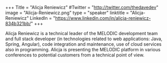 +++
Title = "Alicja Reniewicz"
#Twitter = "http://twitter.com/thedavedev"
image = "Alicja-Reniewicz.png"
type = "speaker"
linktitle = "Alicja-Reniewicz"
LinkedIn = "https://www.linkedin.com/in/alicja-reniewicz-834b321bb/"
+++

Alicja Reniewicz is a technical leader of the MELODIC development team and full stack developer (in technologies related to web applications: Java, Spring, Angular), code integration and maintenance, use of cloud services also in programming. Alicja is presenting the MELODIC platform in various conferences to potential customers from a technical point of view. 
